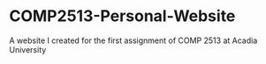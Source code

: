 # COMP2513-Personal-Website
A website I created for the first assignment of COMP 2513 at Acadia University
